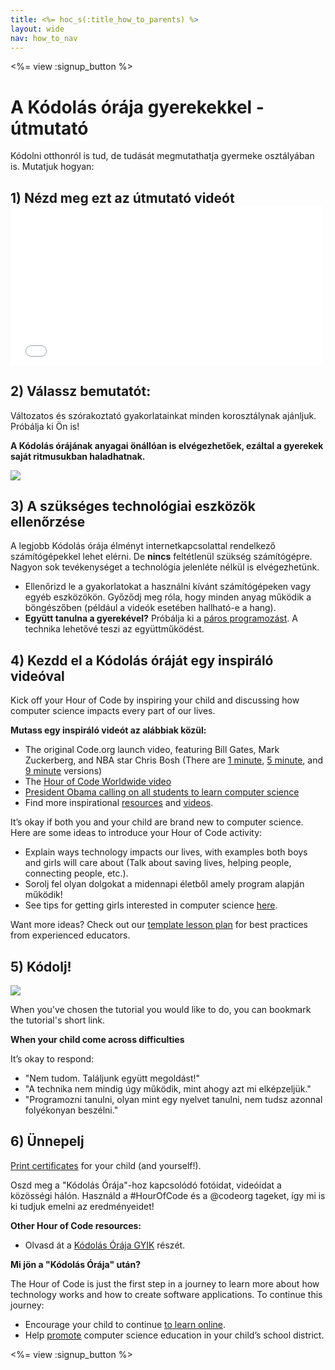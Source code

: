 ```yaml
---
title: <%= hoc_s(:title_how_to_parents) %>
layout: wide
nav: how_to_nav
---
```

<%= view :signup_button %>

# A Kódolás órája gyerekekkel - útmutató

Kódolni otthonról is tud, de tudását megmutathatja gyermeke osztályában is. Mutatjuk hogyan:

## 1) Nézd meg ezt az útmutató videót <iframe width="500" height="255" src="//www.youtube.com/embed/SrnvvWDm73k" frameborder="0" allowfullscreen mark="crwd-mark"></iframe> 

## 2) Válassz bemutatót:

Változatos és szórakoztató gyakorlatainkat minden korosztálynak ajánljuk. Próbálja ki Ön is!

**A Kódolás órájának anyagai önállóan is elvégezhetőek, ezáltal a gyerekek saját ritmusukban haladhatnak.**

[![](/images/fit-700/tutorials.png)](<%= resolve_url('/learn') %>)

## 3) A szükséges technológiai eszközök ellenőrzése

A legjobb Kódolás órája élményt internetkapcsolattal rendelkező számítógépekkel lehet elérni. De **nincs** feltétlenül szükség számítógépre. Nagyon sok tevékenységet a technológia jelenléte nélkül is elvégezhetünk.

- Ellenőrizd le a gyakorlatokat a használni kívánt számítógépeken vagy egyéb eszközökön. Győződj meg róla, hogy minden anyag működik a böngészőben (például a videók esetében hallható-e a hang).
- **Együtt tanulna a gyerekével?** Próbálja ki a [páros programozást](http://www.ncwit.org/resources/pair-programming-box-power-collaborative-learning). A technika lehetővé teszi az együttműködést.

## 4) Kezdd el a Kódolás óráját egy inspiráló videóval

Kick off your Hour of Code by inspiring your child and discussing how computer science impacts every part of our lives.

**Mutass egy inspiráló videót az alábbiak közül:**

- The original Code.org launch video, featuring Bill Gates, Mark Zuckerberg, and NBA star Chris Bosh (There are [1 minute](https://www.youtube.com/watch?v=qYZF6oIZtfc), [5 minute](https://www.youtube.com/watch?v=nKIu9yen5nc), and [9 minute](https://www.youtube.com/watch?v=dU1xS07N-FA) versions)
- The [Hour of Code Worldwide video](https://www.youtube.com/watch?v=KsOIlDT145A)
- [President Obama calling on all students to learn computer science](https://www.youtube.com/watch?v=6XvmhE1J9PY)
- Find more inspirational [resources](<%= codeorg_url('/inspire') %>) and [videos](https://www.youtube.com/playlist?list=PLzdnOPI1iJNfpD8i4Sx7U0y2MccnrNZuP).

It’s okay if both you and your child are brand new to computer science. Here are some ideas to introduce your Hour of Code activity:

- Explain ways technology impacts our lives, with examples both boys and girls will care about (Talk about saving lives, helping people, connecting people, etc.).
- Sorolj fel olyan dolgokat a midennapi életből amely program alapján működik!
- See tips for getting girls interested in computer science [here](<%= codeorg_url('/girls') %>).

Want more ideas? Check out our [template lesson plan](/files/AfterschoolEducatorLessonPlanOutline.docx) for best practices from experienced educators.

## 5) Kódolj!

<img src="/images/fit-700/tutorial-short-link.png" />

When you've chosen the tutorial you would like to do, you can bookmark the tutorial's short link.

**When your child come across difficulties**

It’s okay to respond:

- "Nem tudom. Találjunk együtt megoldást!"
- "A technika nem mindig úgy működik, mint ahogy azt mi elképzeljük."
- "Programozni tanulni, olyan mint egy nyelvet tanulni, nem tudsz azonnal folyékonyan beszélni."

## 6) Ünnepelj

[Print certificates](<%= codeorg_url('/certificates') %>) for your child (and yourself!).

Oszd meg a "Kódolás Órája"-hoz kapcsolódó fotóidat, videóidat a közösségi hálón. Használd a #HourOfCode és a @codeorg tageket, így mi is ki tudjuk emelni az eredményeidet!

**Other Hour of Code resources:**

- Olvasd át a [Kódolás Órája GYIK](https://support.code.org/hc/en-us/categories/200147083-Hour-of-Code) részét.

**Mi jön a "Kódolás Órája" után?**

The Hour of Code is just the first step in a journey to learn more about how technology works and how to create software applications. To continue this journey:

- Encourage your child to continue [to learn online](<%= codeorg_url('/learn/beyond') %>).
- Help [promote](<%= resolve_url('/promote') %>) computer science education in your child’s school district.

<%= view :signup_button %>